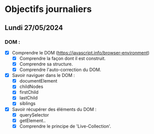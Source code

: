 # Objectifs journaliers

## Lundi 27/05/2024

### DOM :

- [X] Comprendre le DOM (https://javascript.info/browser-environment)
  - [X] Comprendre la façon dont il est construit.
  - [X] Comprendre sa structure.
  - [X] Comprendre l'auto-correction du DOM.
- [X] Savoir naviguer dans le DOM :
  - [X] documentElement
  - [X] childNodes
  - [X] firstChild
  - [X] lastChild
  - [X] siblings
- [X] Savoir récupérer des éléments du DOM :
  - [X] querySelector
  - [X] getElement..
  - [X] Comprendre le principe de 'Live-Collection'.
